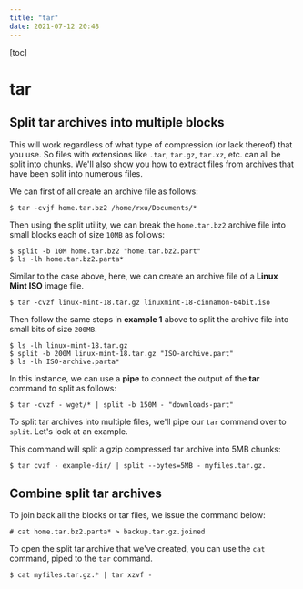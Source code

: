 ```yaml
---
title: "tar"
date: 2021-07-12 20:48
---
```




[toc]



# tar





## Split tar archives into multiple blocks

This will work regardless of what type of compression (or lack thereof) that you use. So files with extensions like `.tar`, `tar.gz`, `tar.xz`, etc. can all be split into chunks. We'll also show you how to extract files from archives that have been split into numerous files.



We can first of all create an archive file as follows:

```
$ tar -cvjf home.tar.bz2 /home/rxu/Documents/* 
```





Then using the split utility, we can break the `home.tar.bz2` archive file into small blocks each of size `10MB` as follows:

```
$ split -b 10M home.tar.bz2 "home.tar.bz2.part"
$ ls -lh home.tar.bz2.parta*
```







 Similar to the case above, here, we can create an archive file of a **Linux Mint ISO** image file.

```
$ tar -cvzf linux-mint-18.tar.gz linuxmint-18-cinnamon-64bit.iso 
```

Then follow the same steps in **example 1** above to split the archive file into small bits of size `200MB`.

```
$ ls -lh linux-mint-18.tar.gz 
$ split -b 200M linux-mint-18.tar.gz "ISO-archive.part"
$ ls -lh ISO-archive.parta*
```







In this instance, we can use a **pipe** to connect the output of the **tar** command to split as follows:

```
$ tar -cvzf - wget/* | split -b 150M - "downloads-part"
```







To split tar archives into multiple files, we'll pipe our `tar` command over to `split`. Let's look at an example.

This command will split a gzip compressed tar archive into 5MB chunks:

```
$ tar cvzf - example-dir/ | split --bytes=5MB - myfiles.tar.gz.
```





## Combine split tar archives



To join back all the blocks or tar files, we issue the command below:

```
# cat home.tar.bz2.parta* > backup.tar.gz.joined
```



To open the split tar archive that we've created, you can use the `cat` command, piped to the `tar` command.

```
$ cat myfiles.tar.gz.* | tar xzvf -
```

